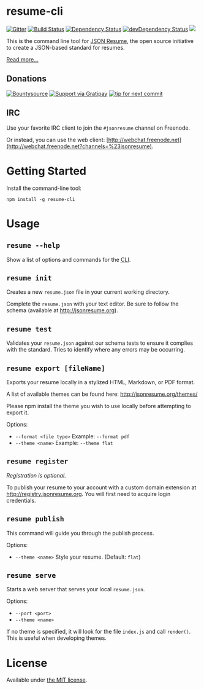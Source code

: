 # resume-cli

[![Gitter](https://badges.gitter.im/Join%20Chat.svg)](https://gitter.im/jsonresume/public?utm_source=badge&utm_medium=badge&utm_campaign=pr-badge&utm_content=badge)
[![Build Status](https://travis-ci.org/jsonresume/resume-cli.svg?branch=master)](https://travis-ci.org/jsonresume/resume-cli) [![Dependency Status](https://david-dm.org/jsonresume/resume-cli.svg)](https://david-dm.org/jsonresume/resume-cli) [![devDependency Status](https://david-dm.org/jsonresume/resume-cli/dev-status.svg)](https://david-dm.org/jsonresume/resume-cli#info=devDependencies)  [![](https://badge.fury.io/js/resume-cli.svg)](https://www.npmjs.org/package/resume-cli)

This is the command line tool for [JSON Resume](https://jsonresume.org), the open source initiative to create a JSON-based standard for resumes.

[Read more...](https://jsonresume.org/schema/)

## Donations

[![Bountysource](https://www.bountysource.com/badge/team?team_id=21303&style=bounties_received)](https://www.bountysource.com/teams/jsonresume/issues?utm_source=JSON%20Resume&utm_medium=shield&utm_campaign=bounties_received)
[![Support via Gratipay](http://img.shields.io/gratipay/jsonresume.svg)](https://gratipay.com/jsonresume/)
[![tip for next commit](https://tip4commit.com/projects/43122.svg)](https://tip4commit.com/github/jsonresume/resume-cli)

## IRC

Use your favorite IRC client to join the `#jsonresume` channel on Freenode.  

Or instead, you can use the web client:  [http://webchat.freenode.net](http://webchat.freenode.net?channels=%23jsonresume).


# Getting Started

Install the command-line tool:

```
npm install -g resume-cli
```


# Usage

## `resume --help`

Show a list of options and commands for the <abbr title="Command Line Interface">CLI</abbr>.


## `resume init`

Creates a new `resume.json` file in your current working directory.

Complete the `resume.json` with your text editor. Be sure to follow the schema 
(available at http://jsonresume.org).


## `resume test`

Validates your `resume.json` against our schema tests to ensure it complies with 
the standard. Tries to identify where any errors may be occurring.


## `resume export [fileName]`

Exports your resume locally in a stylized HTML, Markdown, or PDF format.

A list of available themes can be found here: http://jsonresume.org/themes/

Please npm install the theme you wish to use locally before attempting to export it.

Options:
  - `--format <file type>` Example: `--format pdf`
  - `--theme <name>` Example: `--theme flat`  


## `resume register`

_Registration is optional._

To publish your resume to your account with a custom domain extension at 
http://registry.jsonresume.org. You will first need to acquire login credentials.


## `resume publish`


This command will guide you through the publish process.

Options:
  - `--theme <name>` Style your resume. (Default: `flat`)


## `resume serve`

Starts a web server that serves your local `resume.json`.  

Options: 
  - `--port <port>`
  - `--theme <name>`

If no theme is specified, it will look for the file `index.js` and call 
`render()`. This is useful when developing themes.



# License

Available under [the MIT license](http://mths.be/mit).

